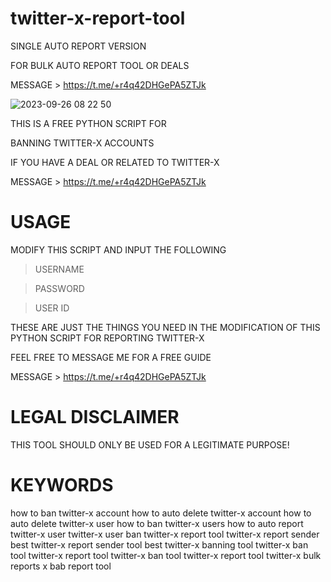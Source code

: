 # twitter-x-report-tool

SINGLE AUTO REPORT VERSION

FOR BULK AUTO REPORT TOOL OR DEALS 

MESSAGE > https://t.me/+r4q42DHGePA5ZTJk

![2023-09-26 08 22 50](https://github.com/genius-codes/twitter-x-report-tool/assets/125784563/b42273d5-08de-48ea-8865-c8ed31f39e3e)


THIS IS A FREE PYTHON SCRIPT FOR

BANNING TWITTER-X ACCOUNTS

IF YOU HAVE A DEAL OR RELATED TO TWITTER-X

MESSAGE > https://t.me/+r4q42DHGePA5ZTJk

# USAGE

MODIFY THIS SCRIPT AND INPUT THE FOLLOWING
> USERNAME

> PASSWORD

> USER ID


THESE ARE JUST THE THINGS YOU NEED IN THE MODIFICATION OF THIS PYTHON SCRIPT FOR REPORTING TWITTER-X

FEEL FREE TO MESSAGE ME FOR A FREE GUIDE

MESSAGE > https://t.me/+r4q42DHGePA5ZTJk


# LEGAL DISCLAIMER

THIS TOOL SHOULD ONLY BE USED FOR A LEGITIMATE PURPOSE!

# KEYWORDS

how to ban twitter-x account
how to auto delete twitter-x account
how to auto delete twitter-x user
how to ban twitter-x users
how to auto report twitter-x user
twitter-x user ban
twitter-x report tool
twitter-x report sender
best twitter-x report sender tool
best twitter-x banning tool
twitter-x ban tool
twitter-x report tool
twitter-x ban tool
twitter-x report tool
twitter-x bulk reports
x bab report tool

